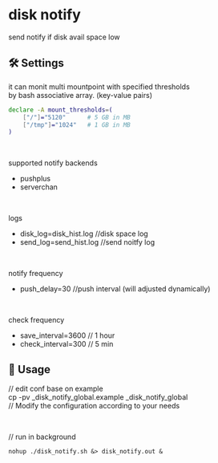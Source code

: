 disk notify
===========


send notify if disk avail space low

## 🛠️ Settings
it can monit multi mountpoint with specified thresholds  
by bash associative array. (key-value pairs)

```sh
declare -A mount_thresholds=(
    ["/"]="5120"      # 5 GB in MB
    ["/tmp"]="1024"   # 1 GB in MB
)
```

<br>

supported notify backends
- pushplus
- serverchan

<br>

logs
- disk_log=disk_hist.log   //disk space log
- send_log=send_hist.log   //send noitfy log

<br>

notify frequency
- push_delay=30 //push interval (will adjusted dynamically)

<br>

check frequency
- save_interval=3600  // 1 hour
- check_interval=300  // 5 min

## 🚀 Usage

// edit conf base on example  
cp -pv _disk_notify_global.example _disk_notify_global  
// Modify the configuration according to your needs  

<br>

// run in background
```
nohup ./disk_notify.sh &> disk_notify.out &
```
